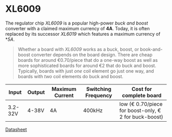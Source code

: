 # XL6009

The regulator chip *XL6009* is a popular high-power *buck and boost* converter with a claimed maximum currency of **4A**. Today, it is often replaced by its successor *XL6019* which features a maximum currency of **5A*.

> Whether a board with *XL6009* works as a buck, boost, or book-and-boost converter depends on the board design. There are cheap boards for around €0.70/piece that do a one-way boost as well as more sophisticated boards for around €2 that do buck and boost.
> Typically, boards with just *one* coil element go just one way, and boards with *two* coil elements do buck and boost.

| Input | Output | Maximum Current | Switching Frequency | Cost for complete board |
| --- | --- | --- | --- | --- |
| 3.2-32V | 4-38V | 4A | 400kHz | low (€ 0.70/piece for boost-only, € 2 for buck-boost) |

[Datasheet](https://www.haoyuelectronics.com/Attachment/XL6009/XL6009-DC-DC-Converter-Datasheet.pdf)
